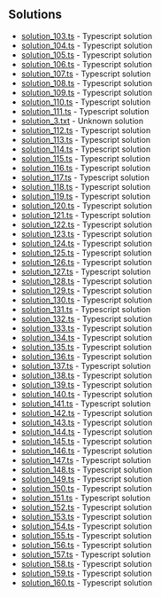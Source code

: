 

## Solutions

- [solution_103.ts](solution_103.ts) - Typescript solution
- [solution_104.ts](solution_104.ts) - Typescript solution
- [solution_105.ts](solution_105.ts) - Typescript solution
- [solution_106.ts](solution_106.ts) - Typescript solution
- [solution_107.ts](solution_107.ts) - Typescript solution
- [solution_108.ts](solution_108.ts) - Typescript solution
- [solution_109.ts](solution_109.ts) - Typescript solution
- [solution_110.ts](solution_110.ts) - Typescript solution
- [solution_111.ts](solution_111.ts) - Typescript solution
- [solution_3.txt](solution_3.txt) - Unknown solution
- [solution_112.ts](solution_112.ts) - Typescript solution
- [solution_113.ts](solution_113.ts) - Typescript solution
- [solution_114.ts](solution_114.ts) - Typescript solution
- [solution_115.ts](solution_115.ts) - Typescript solution
- [solution_116.ts](solution_116.ts) - Typescript solution
- [solution_117.ts](solution_117.ts) - Typescript solution
- [solution_118.ts](solution_118.ts) - Typescript solution
- [solution_119.ts](solution_119.ts) - Typescript solution
- [solution_120.ts](solution_120.ts) - Typescript solution
- [solution_121.ts](solution_121.ts) - Typescript solution
- [solution_122.ts](solution_122.ts) - Typescript solution
- [solution_123.ts](solution_123.ts) - Typescript solution
- [solution_124.ts](solution_124.ts) - Typescript solution
- [solution_125.ts](solution_125.ts) - Typescript solution
- [solution_126.ts](solution_126.ts) - Typescript solution
- [solution_127.ts](solution_127.ts) - Typescript solution
- [solution_128.ts](solution_128.ts) - Typescript solution
- [solution_129.ts](solution_129.ts) - Typescript solution
- [solution_130.ts](solution_130.ts) - Typescript solution
- [solution_131.ts](solution_131.ts) - Typescript solution
- [solution_132.ts](solution_132.ts) - Typescript solution
- [solution_133.ts](solution_133.ts) - Typescript solution
- [solution_134.ts](solution_134.ts) - Typescript solution
- [solution_135.ts](solution_135.ts) - Typescript solution
- [solution_136.ts](solution_136.ts) - Typescript solution
- [solution_137.ts](solution_137.ts) - Typescript solution
- [solution_138.ts](solution_138.ts) - Typescript solution
- [solution_139.ts](solution_139.ts) - Typescript solution
- [solution_140.ts](solution_140.ts) - Typescript solution
- [solution_141.ts](solution_141.ts) - Typescript solution
- [solution_142.ts](solution_142.ts) - Typescript solution
- [solution_143.ts](solution_143.ts) - Typescript solution
- [solution_144.ts](solution_144.ts) - Typescript solution
- [solution_145.ts](solution_145.ts) - Typescript solution
- [solution_146.ts](solution_146.ts) - Typescript solution
- [solution_147.ts](solution_147.ts) - Typescript solution
- [solution_148.ts](solution_148.ts) - Typescript solution
- [solution_149.ts](solution_149.ts) - Typescript solution
- [solution_150.ts](solution_150.ts) - Typescript solution
- [solution_151.ts](solution_151.ts) - Typescript solution
- [solution_152.ts](solution_152.ts) - Typescript solution
- [solution_153.ts](solution_153.ts) - Typescript solution
- [solution_154.ts](solution_154.ts) - Typescript solution
- [solution_155.ts](solution_155.ts) - Typescript solution
- [solution_156.ts](solution_156.ts) - Typescript solution
- [solution_157.ts](solution_157.ts) - Typescript solution
- [solution_158.ts](solution_158.ts) - Typescript solution
- [solution_159.ts](solution_159.ts) - Typescript solution
- [solution_160.ts](solution_160.ts) - Typescript solution
